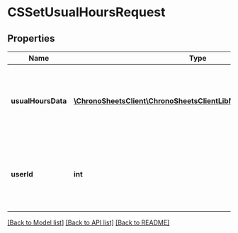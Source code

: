 # CSSetUsualHoursRequest

## Properties
Name | Type | Description | Notes
------------ | ------------- | ------------- | -------------
**usualHoursData** | [**\ChronoSheetsClient\ChronoSheetsClientLibModel\CSUsualHoursDay[]**](CSUsualHoursDay.md) | A Collection of days (Mon-Sun) with updated Roster timeslots | [optional] 
**userId** | **int** | The Id of the User that these updated Rostered Hours will be applied to | [optional] 

[[Back to Model list]](../README.md#documentation-for-models) [[Back to API list]](../README.md#documentation-for-api-endpoints) [[Back to README]](../README.md)


